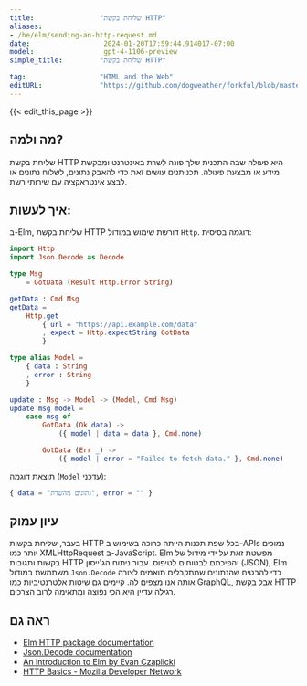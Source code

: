 ```yaml
---
title:                "שליחת בקשת HTTP"
aliases:
- /he/elm/sending-an-http-request.md
date:                  2024-01-20T17:59:44.914017-07:00
model:                 gpt-4-1106-preview
simple_title:         "שליחת בקשת HTTP"

tag:                  "HTML and the Web"
editURL:              "https://github.com/dogweather/forkful/blob/master/content/he/elm/sending-an-http-request.md"
---
```


{{< edit_this_page >}}

## מה ולמה?
שליחת בקשת HTTP היא פעולה שבה התכנית שלך פונה לשרת באינטרנט ומבקשת מידע או מבצעת פעולה. תכניתנים עושים זאת כדי להאבק נתונים, לשלוח נתונים או לבצע אינטראקציה עם שירותי רשת.

## איך לעשות:
ב-Elm, שליחת בקשת HTTP דורשת שימוש במודול `Http`. דוגמה בסיסית:

```Elm
import Http
import Json.Decode as Decode

type Msg
    = GotData (Result Http.Error String)

getData : Cmd Msg
getData =
    Http.get
        { url = "https://api.example.com/data"
        , expect = Http.expectString GotData
        }

type alias Model = 
    { data : String
    , error : String
    }

update : Msg -> Model -> (Model, Cmd Msg)
update msg model =
    case msg of
        GotData (Ok data) ->
            ({ model | data = data }, Cmd.none)

        GotData (Err _) ->
            ({ model | error = "Failed to fetch data." }, Cmd.none)
```

תוצאת דוגמה (`Model` עדכני):

```Elm
{ data = "נתונים מהשרת", error = "" }
```

## עיון עמוק
בעבר, שליחת בקשות HTTP בכל שפת תכנות הייתה כרוכה בשימוש ב-APIs נמוכים יותר כמו XMLHttpRequest ב-JavaScript. Elm מפשטת זאת על ידי מידול של בקשות ותגובות HTTP והפיכתם לבטוחים לטיפוס. עבור ניתוח הג'ייסון (JSON), Elm משתמשת במודול `Json.Decode` כדי להבטיח שהנתונים שמתקבלים תואמים לצורה אותה אנו מצפים לה. קיימים גם שיטות אלטרנטיביות כמו GraphQL, אבל בקשת HTTP רגילה עדיין היא הכי נפוצה ומתאימה לרוב הצרכים.

## ראה גם
- [Elm HTTP package documentation](https://package.elm-lang.org/packages/elm/http/latest/)
- [Json.Decode documentation](https://package.elm-lang.org/packages/elm/json/latest/Json-Decode)
- [An introduction to Elm by Evan Czaplicki](https://guide.elm-lang.org/)
- [HTTP Basics - Mozilla Developer Network](https://developer.mozilla.org/en-US/docs/Web/HTTP/Basics_of_HTTP)
